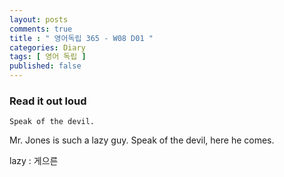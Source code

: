 ```yaml
---
layout: posts
comments: true
title : " 영어독립 365 - W08 D01 "
categories: Diary
tags: [ 영어 독립 ]
published: false
---
```


### Read it out loud

```text
Speak of the devil.
```

Mr. Jones is such a lazy guy. Speak of the devil, here he comes.

lazy
 : 게으른
